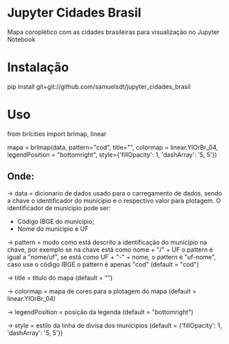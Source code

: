 # Jupyter Cidades Brasil
Mapa coroplético com as cidades brasileiras para visualização no Jupyter Notebook

# Instalação 

pip install git+git://github.com/samuelsdt/jupyter_cidades_brasil

# Uso 

from brlcities import brlmap, linear

mapa = brlmap(data, pattern="cod", title="", colormap = linear.YlOrBr_04, legendPosition = "bottomright", style={'fillOpacity': 1, 'dashArray': '5, 5'})

## Onde:  

-> data = dicionario de dados usado para o carregamento de dados, sendo a chave o identificador do munícipio e o respectivo valor para plotagem. O identificador de munícipio pode ser:  
- Código IBGE do munícipio;  
- Nome do munícipio e UF

-> pattern = modo como está descrito a identificação do município na chave, por exemplo se na chave está como nome + "/" + UF o pattern é igual a "nome/uf", se está como UF + "-" + nome, o pattern é "uf-nome", caso use o código IBGE o pattern é apenas "cod" (default = "cod")

-> title = título do mapa (default = "") 

-> colormap = mapa de cores para a plotagem do mapa (default = linear.YlOrBr_04)

-> legendPosition = posição da legenda (default = "bottomright")

-> style = estilo da linha de divisa dos munícipios (default = {'fillOpacity': 1, 'dashArray': '5, 5'})
